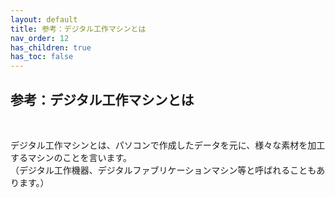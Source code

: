 ```yaml
---
layout: default
title: 参考：デジタル工作マシンとは
nav_order: 12
has_children: true
has_toc: false
---
```


## 参考：デジタル工作マシンとは
<br>

デジタル工作マシンとは、パソコンで作成したデータを元に、様々な素材を加工するマシンのことを言います。<br>
（デジタル工作機器、デジタルファブリケーションマシン等と呼ばれることもあります。）

<br><br><br>